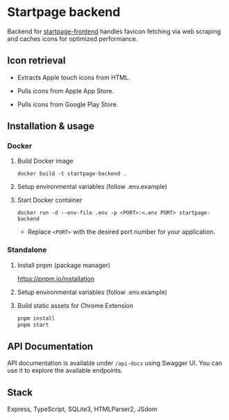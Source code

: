 # Startpage backend

Backend for [startpage-frontend](https://github.com/sarkiisov/startpage-frontend) handles favicon fetching via web scraping and caches icons for optimized performance.

## Icon retrieval

- Extracts Apple touch icons from HTML.

- Pulls icons from Apple App Store.

- Pulls icons from Google Play Store.

## Installation & usage

### Docker

1. Build Docker image

   ```
   docker build -t startpage-backend .
   ```

2. Setup environmental variables (follow .env.example)

3. Start Docker container

   ```
   docker run -d --env-file .env -p <PORT>:<.env PORT> startpage-backend
   ```

   - Replace `<PORT>` with the desired port number for your application.

### Standalone

1. Install pnpm (package manager)

   https://pnpm.io/installation

2. Setup environmental variables (follow .env.example)

3. Build static assets for Chrome Extension

   ```sh
   pnpm install
   pnpm start
   ```

## API Documentation

API documentation is available under `/api-docs` using Swagger UI. You can use it to explore the available endpoints.

## Stack

Express, TypeScript, SQLite3, HTMLParser2, JSdom
